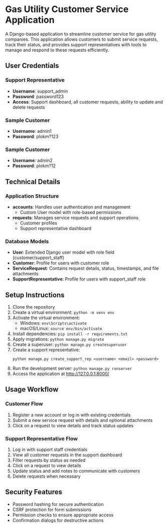 # Gas Utility Customer Service Application

A Django-based application to streamline customer service for gas utility companies. This application allows customers to submit service requests, track their status, and provides support representatives with tools to manage and respond to these requests efficiently.


## User Credentials

### Support Representative
- **Username**: support_admin
- **Password**: password123
- **Access**: Support dashboard, all customer requests, ability to update and delete requests

### Sample Customer
- **Username**: admin1
- **Password**: plokm?123

### Sample Customer
- **Username**: admin2
- **Password**: plokm?12

## Technical Details

### Application Structure
- **accounts**: Handles user authentication and management
  - Custom User model with role-based permissions
- **requests**: Manages service requests and support operations
  - Customer profiles
  - Support representative dashboard 

### Database Models
- **User**: Extended Django user model with role field (customer/support_staff)
- **Customer**: Profile for users with customer role
- **ServiceRequest**: Contains request details, status, timestamps, and file attachments
- **SupportRepresentative**: Profile for users with support_staff role


## Setup Instructions

1. Clone the repository
2. Create a virtual environment: `python -m venv env`
3. Activate the virtual environment:
   - Windows: `env\Scripts\activate`
   - macOS/Linux: `source env/bin/activate`
4. Install dependencies: `pip install -r requirements.txt`
5. Apply migrations: `python manage.py migrate`
6. Create a superuser: `python manage.py createsuperuser`
7. Create a support representative:
   ```
   python manage.py create_support_rep <username> <email> <password>
   ```
8. Run the development server: `python manage.py runserver`
9. Access the application at http://127.0.0.1:8000/

## Usage Workflow

### Customer Flow
1. Register a new account or log in with existing credentials
2. Submit a new service request with details and optional attachments
3. Click on a request to view details and track status updates

### Support Representative Flow
1. Log in with support staff credentials
2. View all customer requests in the support dashboard
3. Filter requests by status as needed
4. Click on a request to view details
5. Update status and add notes to communicate with customers
6. Delete requests when necessary 

## Security Features
- Password hashing for secure authentication
- CSRF protection for form submissions
- Permission checks to ensure appropriate access
- Confirmation dialogs for destructive actions

